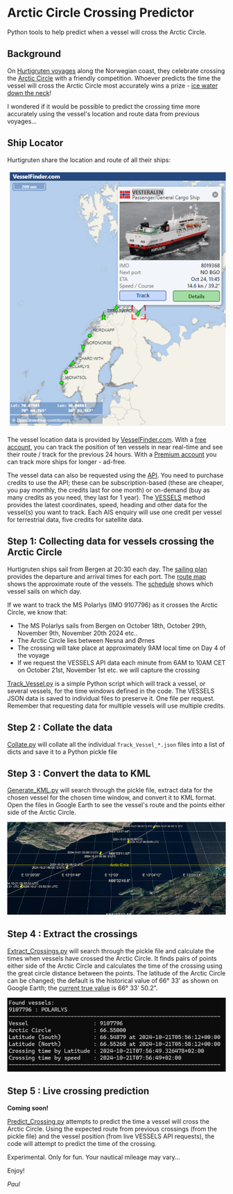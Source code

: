 # Arctic Circle Crossing Predictor

Python tools to help predict when a vessel will cross the Arctic Circle.

## Background

On [Hurtigruten voyages](https://www.hurtigruten.com/en-gb/about-us/voyages/original) along the Norwegian coast, they celebrate crossing the [Arctic Circle](https://www.hurtigruten.com/en-gb/inspiration/coastal-highlights/arctic-circle) with a friendly competition. Whoever predicts the time the vessel will cross the Arctic Circle most accurately wins a prize - [ice water down the neck](https://youtu.be/TCo1N0wVk8g?feature=shared)!

I wondered if it would be possible to predict the crossing time more accurately using the vessel's location and route data from previous voyages...

## Ship Locator

Hurtigruten share the location and route of all their ships:

[![Hurtigruten Vessel Map](./Vessel_Map.png)](https://www.hurtigruten.com/en-gb/about-us/map)

The vessel location data is provided by [VesselFinder.com](https://www.vesselfinder.com/). With a [free account](https://www.vesselfinder.com/get-premium), you can track the position of ten vessels in near real-time and see their route / track for the previous 24 hours. With a [Premium account](https://www.vesselfinder.com/get-premium) you can track more ships for longer - ad-free.

The vessel data can also be requested using the [API](https://api.vesselfinder.com/docs/). You need to purchase credits to use the API; these can be subscription-based (these are cheaper, you pay monthly, the credits last for one month) or on-demand (buy as many credits as you need, they last for 1 year). The [VESSELS](https://api.vesselfinder.com/docs/vessels.html) method provides the latest coordinates, speed, heading and other data for the vessel(s) you want to track. Each AIS enquiry will use one credit per vessel for terrestrial data, five credits for satellite data.

## Step 1: Collecting data for vessels crossing the Arctic Circle

Hurtigruten ships sail from Bergen at 20:30 each day. The [sailing plan](https://www.hurtigruten.com/en-gb/sail-plan) provides the departure and arrival times for each port. The [route map](https://www.norwegiancoastalcruises.com/route-map.pdf) shows the approximate route of the vessels. The [schedule](https://www.norwegiancoastalcruises.com/schedules/bergen-departures-2024.htm) shows which vessel sails on which day.

If we want to track the MS Polarlys (IMO 9107796) as it crosses the Arctic Circle, we know that:
* The MS Polarlys sails from Bergen on October 18th, October 29th, November 9th, November 20th 2024 etc..
* The Arctic Circle lies between Nesna and Ørnes
* The crossing will take place at approximately 9AM local time on Day 4 of the voyage
* If we request the VESSELS API data each minute from 6AM to 10AM CET on October 21st, November 1st etc. we will capture the crossing

[Track_Vessel.py](./Track_Vessel.py) is a simple Python script which will track a vessel, or several vessels, for the time windows defined in the code. The VESSELS JSON data is saved to individual files to preserve it. One file per request. Remember that requesting data for multiple vessels will use multiple credits.

## Step 2 : Collate the data

[Collate.py](./Collate.py) will collate all the individual ```Track_Vessel_*.json``` files into a list of dicts and save it to a Python pickle file

## Step 3 : Convert the data to KML

[Generate_KML.py](./Generate_KML.py) will search through the pickle file, extract data for the chosen vessel for the chosen time window, and convert it to KML format. Open the files in Google Earth to see the vessel's route and the points either side of the Arctic Circle.

[![Arctic Circle crossing](./Crossing_small.png)](./Crossing.png)

## Step 4 : Extract the crossings

[Extract_Crossings.py](./Extract_Crossings.py) will search through the pickle file and calculate the times when vessels have crossed the Arctic Circle. It finds pairs of points either side of the Arctic Circle and calculates the time of the crossing using the great circle distance between the points. The latitude of the Arctic Circle can be changed; the default is the historical value of 66° 33' as shown on Google Earth; the [current true value](https://en.wikipedia.org/wiki/Arctic_Circle) is 66° 33' 50.2".

[![Arctic Circle crossing times](./Crossing_Times.png)](./Crossing_Times.png)

## Step 5 : Live crossing prediction

**Coming soon!**

[Predict_Crossing.py](./Predict_Crossing.py) attempts to predict the time a vessel will cross the Arctic Circle. Using the expected route from previous crossings (from the pickle file) and the vessel position (from live VESSELS API requests), the code will attempt to predict the time of the crossing.

Experimental. Only for fun. Your nautical mileage may vary...

Enjoy!

_Paul_
